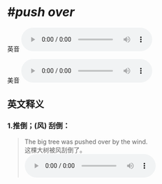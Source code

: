 # ***\#push over*** 
英音
<audio src="./media/push over1_AAC.aac" controls="controls"></audio>

美音
<audio src="./media/push over2_AAC.aac" controls="controls"></audio>



  

英文释义
---
### 1.**推倒；(风) 刮倒：**  

 > The big tree was pushed over by the wind.   
 > 这棵大树被风刮倒了。    
<audio src="./media/push-10.aac" controls="controls"></audio>



